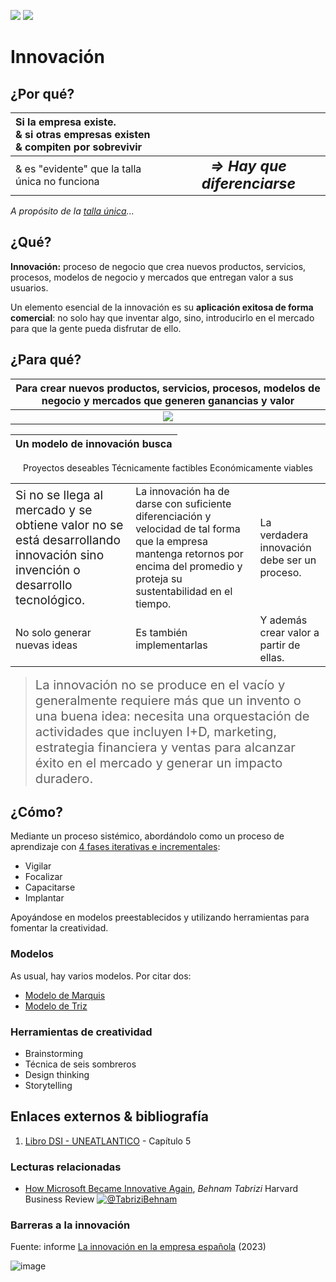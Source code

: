 [![](https://img.shields.io/badge/-Tabla_de_contenidos-000?style=flat&logo=Emlakjet&logoColor=red)](../../README.md)
[![](https://img.shields.io/badge/-Inicio%20de%20cap%C3%ADtulo-000?style=flat&logo=Acclaim&logoColor=red)](../README.md)

# Innovación

## ¿Por qué?

<div align="center">

|Si la empresa existe.<br />& si otras empresas existen<br />& compiten por sobrevivir| |
:-|:-:
|& es "evidente" que la talla única no funciona|*<big><big><b>⇒ Hay que diferenciarse</b></big></big>*

</div>

*A propósito de la [talla única](https://medium.com/knowable/why-everything-looks-the-same-bad80133dd6e)...*

## ¿Qué?

**Innovación:** proceso de negocio que crea nuevos productos, servicios, procesos, modelos de negocio y mercados que entregan valor a sus usuarios.

Un elemento esencial de la innovación es su **aplicación exitosa de forma comercial**: no solo hay que inventar algo, sino, introducirlo en el mercado para que la gente pueda disfrutar de ello.

## ¿Para qué?

<div align="center">

|Para crear nuevos productos, servicios, procesos, modelos de negocio y mercados que generen ganancias y valor
:-:|
|![](/images/modelosUML/modelosUML/empresa.svg)|

|Un modelo de innovación busca|
|-|
Proyectos deseables
Técnicamente factibles
Económicamente viables

||||
-|-|-
|<big>Si no se llega al mercado y se obtiene valor no se está desarrollando innovación sino invención o desarrollo tecnológico.</big>|La innovación ha de darse con suficiente diferenciación y velocidad de tal  forma que la empresa mantenga retornos por encima del promedio y proteja su sustentabilidad en el tiempo.|La verdadera innovación debe ser un proceso.|
No solo generar nuevas ideas|Es también implementarlas|Y además crear valor a partir de ellas.

</div>

> <big><big>La innovación no se produce en el vacío y generalmente requiere más que un invento o una buena idea: necesita una orquestación de actividades que incluyen I+D, marketing, estrategia financiera y ventas para alcanzar éxito en el mercado y generar un impacto duradero.</big></big>

## ¿Cómo?

Mediante un proceso sistémico, abordándolo como un proceso de aprendizaje con [4 fases iterativas e incrementales](proceso.md):

- Vigilar
- Focalizar
- Capacitarse
- Implantar

Apoyándose en modelos preestablecidos y utilizando herramientas para fomentar la creatividad.

### Modelos 

As usual, hay varios modelos. Por citar dos:

- [Modelo de Marquis](modeloMarquis.md)
- [Modelo de Triz](modeloTriz.md)

### Herramientas de creatividad

- Brainstorming
- Técnica de seis sombreros
- Design thinking
- Storytelling

## Enlaces externos & bibliografía

1. [Libro DSI - UNEATLANTICO](https://campus.uneatlantico.es/pluginfile.php/68989/mod_folder/content/0/Libro%20DSI%20-%20UNEATLANTICO.pdf?forcedownload=1) - Capítulo 5

### Lecturas relacionadas

- [How Microsoft Became Innovative Again](https://hbr.org/2023/02/how-microsoft-became-innovative-again), *Behnam Tabrizi* Harvard Business Review [![@TabriziBehnam](https://img.shields.io/badge/-@TabriziBehnam-000?style=flat&logo=Twitter&logoColor=white)](https://twitter.com/TabriziBehnam)

### Barreras a la innovación

Fuente: informe [La innovación en la empresa española](https://apd-prod-wordpress.s3.amazonaws.com/uploads/sites/2/2023/02/informe_la_innovacion_en_la_empresa_espanola_apd_cesin.pdf) (2023)

![image](https://user-images.githubusercontent.com/8528047/229054610-b7985905-d493-4071-ada9-a0769a4c77b3.png)
